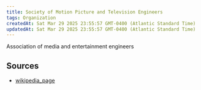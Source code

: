```yaml
---
title: Society of Motion Picture and Television Engineers
tags: Organization
createdAt: Sat Mar 29 2025 23:55:57 GMT-0400 (Atlantic Standard Time)
updatedAt: Sat Mar 29 2025 23:55:57 GMT-0400 (Atlantic Standard Time)
---
```



Association of media and entertainment engineers



## Sources
- [wikipedia_page](https://en.wikipedia.org/wiki/Society_of_Motion_Picture_and_Television_Engineers)
